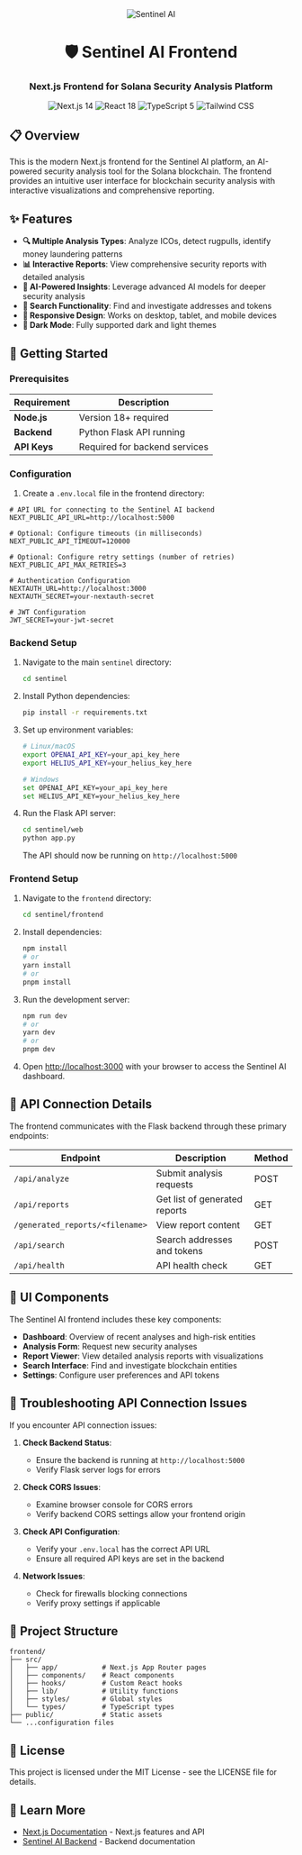 <div align="center">
  <img src="https://img.shields.io/badge/Sentinel-AI-14F195?style=for-the-badge&logo=solana&logoColor=white" alt="Sentinel AI" />
  
  # 🛡️ Sentinel AI Frontend
  ### Next.js Frontend for Solana Security Analysis Platform
  
  <p>
    <img src="https://img.shields.io/badge/Next.js-14-black?style=flat-square&logo=next.js&logoColor=white" alt="Next.js 14" />
    <img src="https://img.shields.io/badge/React-18-blue?style=flat-square&logo=react&logoColor=white" alt="React 18" />
    <img src="https://img.shields.io/badge/TypeScript-5-blue?style=flat-square&logo=typescript&logoColor=white" alt="TypeScript 5" />
    <img src="https://img.shields.io/badge/Tailwind-CSS-38B2AC?style=flat-square&logo=tailwind-css&logoColor=white" alt="Tailwind CSS" />
  </p>
</div>

## 📋 Overview

This is the modern Next.js frontend for the Sentinel AI platform, an AI-powered security analysis tool for the Solana blockchain. The frontend provides an intuitive user interface for blockchain security analysis with interactive visualizations and comprehensive reporting.

## ✨ Features

- **🔍 Multiple Analysis Types**: Analyze ICOs, detect rugpulls, identify money laundering patterns
- **📊 Interactive Reports**: View comprehensive security reports with detailed analysis
- **🤖 AI-Powered Insights**: Leverage advanced AI models for deeper security analysis
- **🔎 Search Functionality**: Find and investigate addresses and tokens
- **📱 Responsive Design**: Works on desktop, tablet, and mobile devices
- **🌙 Dark Mode**: Fully supported dark and light themes

## 🚀 Getting Started

### Prerequisites

| Requirement | Description |
|------------|-------------|
| **Node.js** | Version 18+ required |
| **Backend** | Python Flask API running |
| **API Keys** | Required for backend services |

### Configuration

1. Create a `.env.local` file in the frontend directory:

```env
# API URL for connecting to the Sentinel AI backend
NEXT_PUBLIC_API_URL=http://localhost:5000

# Optional: Configure timeouts (in milliseconds)
NEXT_PUBLIC_API_TIMEOUT=120000

# Optional: Configure retry settings (number of retries)
NEXT_PUBLIC_API_MAX_RETRIES=3

# Authentication Configuration
NEXTAUTH_URL=http://localhost:3000
NEXTAUTH_SECRET=your-nextauth-secret

# JWT Configuration
JWT_SECRET=your-jwt-secret
```

### Backend Setup

1. Navigate to the main `sentinel` directory:
   ```bash
   cd sentinel
   ```

2. Install Python dependencies:
   ```bash
   pip install -r requirements.txt
   ```

3. Set up environment variables:
   ```bash
   # Linux/macOS
   export OPENAI_API_KEY=your_api_key_here
   export HELIUS_API_KEY=your_helius_key_here
   
   # Windows
   set OPENAI_API_KEY=your_api_key_here
   set HELIUS_API_KEY=your_helius_key_here
   ```

4. Run the Flask API server:
   ```bash
   cd sentinel/web
   python app.py
   ```
   The API should now be running on `http://localhost:5000`

### Frontend Setup

1. Navigate to the `frontend` directory:
   ```bash
   cd sentinel/frontend
   ```

2. Install dependencies:
   ```bash
   npm install
   # or
   yarn install
   # or
   pnpm install
   ```

3. Run the development server:
   ```bash
   npm run dev
   # or
   yarn dev
   # or
   pnpm dev
   ```

4. Open [http://localhost:3000](http://localhost:3000) with your browser to access the Sentinel AI dashboard.

## 🔌 API Connection Details

The frontend communicates with the Flask backend through these primary endpoints:

| Endpoint | Description | Method |
|----------|-------------|--------|
| `/api/analyze` | Submit analysis requests | POST |
| `/api/reports` | Get list of generated reports | GET |
| `/generated_reports/<filename>` | View report content | GET |
| `/api/search` | Search addresses and tokens | POST |
| `/api/health` | API health check | GET |

## 📱 UI Components

The Sentinel AI frontend includes these key components:

- **Dashboard**: Overview of recent analyses and high-risk entities
- **Analysis Form**: Request new security analyses
- **Report Viewer**: View detailed analysis reports with visualizations
- **Search Interface**: Find and investigate blockchain entities
- **Settings**: Configure user preferences and API tokens

## 🔧 Troubleshooting API Connection Issues

If you encounter API connection issues:

1. **Check Backend Status**:
   - Ensure the backend is running at `http://localhost:5000`
   - Verify Flask server logs for errors

2. **Check CORS Issues**:
   - Examine browser console for CORS errors
   - Verify backend CORS settings allow your frontend origin

3. **Check API Configuration**:
   - Verify your `.env.local` has the correct API URL
   - Ensure all required API keys are set in the backend

4. **Network Issues**:
   - Check for firewalls blocking connections
   - Verify proxy settings if applicable

## 🧩 Project Structure

```
frontend/
├── src/
│   ├── app/           # Next.js App Router pages
│   ├── components/    # React components
│   ├── hooks/         # Custom React hooks
│   ├── lib/           # Utility functions
│   ├── styles/        # Global styles
│   └── types/         # TypeScript types
├── public/            # Static assets
└── ...configuration files
```

## 📄 License

This project is licensed under the MIT License - see the LICENSE file for details.

## 🔗 Learn More

- [Next.js Documentation](https://nextjs.org/docs) - Next.js features and API
- [Sentinel AI Backend](../README.md) - Backend documentation

